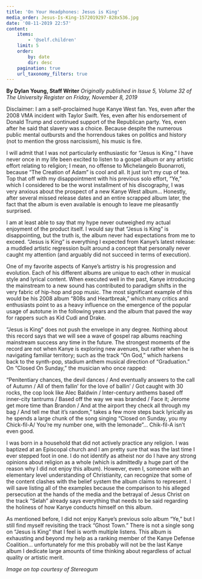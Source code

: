 ```yaml
---
title: 'On Your Headphones: Jesus is King'
media_order: Jesus-Is-King-1572019297-828x536.jpg
date: '08-11-2019 22:57'
content:
    items:
        - '@self.children'
    limit: 5
    order:
        by: date
        dir: desc
    pagination: true
    url_taxonomy_filters: true
---
```


**By Dylan Young, Staff Writer** _Originally published in Issue 5, Volume 32 of The University Register on Friday, November 8, 2019_

Disclaimer: I am a self-proclaimed huge Kanye West fan. Yes, even after the 2008 VMA incident with Taylor Swift. Yes, even after his endorsement of Donald Trump and continued support of the Republican party. Yes, even after he said that slavery was a choice. Because despite the numerous public mental outbursts and the horrendous takes on politics and history (not to mention the gross narcissism), his music is fire.

I will admit that I was not particularly enthusiastic for “Jesus is King.” I have never once in my life been excited to listen to a gospel album or any artistic effort relating to religion; I mean, no offense to Michelangelo Buonarroti, because “The Creation of Adam” is cool and all. It just isn’t my cup of tea. Top that off with my disappointment with his previous solo effort, “Ye,” which I considered to be the worst installment of his discography, I was very anxious about the prospect of a new Kanye West album... Honestly, after several missed release dates and an entire scrapped album later, the fact that the album is even available is enough to leave me pleasantly surprised.

I am at least able to say that my hype never outweighed my actual enjoyment of the product itself. I would say that “Jesus is King” is disappointing, but the truth is, the album never had expectations from me to exceed. “Jesus is King” is everything I expected from Kanye’s latest release: a muddled artistic regression built around a concept that personally never caught my attention (and arguably did not succeed in terms of execution).

One of my favorite aspects of Kanye’s artistry is his progression and evolution. Each of his different albums are unique to each other in musical style and lyrical content. When executed well in the past, Kanye introducing the mainstream to a new sound has contributed to paradigm shifts in the very fabric of hip-hop and pop music. The most significant example of this would be his 2008 album “808s and Heartbreak,” which many critics and enthusiasts point to as a heavy influence on the emergence of the popular usage of autotune in the following years and the album that paved the way for rappers such as Kid Cudi and Drake. 

“Jesus is King” does not push the envelope in any degree. Nothing about this record says that we will see a wave of gospel rap albums reaching mainstream success any time in the future. The strongest moments of the record are not when Kanye is exploring new avenues, but rather when he is navigating familiar territory; such as the track “On God,” which harkens back to the synth-pop, stadium anthem musical direction of “Graduation.” On “Closed On Sunday,” the musician who once rapped: 

“Penitentiary chances, the devil dances / And eventually answers to the call of Autumn / All of them fallin’ for the love of ballin’ / Got caught with 30 rocks, the cop look like Alec Baldwin / Inter-century anthems based off inner-city tantrums / Based off the way we was branded / Face it; Jerome get more time than Brandon / And at the airport  they check all through my bag / And tell me that it’s random,” takes a few more steps back lyrically as he spends a large chunk of the song singing “Closed on Sunday, you my Chick-fil-A/ You’re my number one, with the lemonade”... Chik-fil-A isn’t even good. 

I was born in a household that did not actively practice any religion. I was baptized at an Episcopal church and I am pretty sure that was the last time I ever stepped foot in one. I do not identify as atheist nor do I have any strong opinions about religion as a whole (which is admittedly a huge part of the reason why I did not enjoy this album). However, even I, someone with an elementary level understanding of Christianity, can recognize that some of the content clashes with the belief system the album claims to represent. I will save listing all of the examples because the comparison to his alleged persecution at the hands of the media and the betrayal of Jesus Christ on the track “Selah” already says everything that needs to be said regarding the holiness of how Kanye conducts himself on this album.

As mentioned before, I did not enjoy Kanye’s previous solo album “Ye,” but I still find myself revisiting the track “Ghost Town.” There is not a single song on “Jesus is King” that I feel is worth multiple listens. This album is exhausting and beyond my help as a ranking member of the Kanye Defense Coalition... unfortunately for me this probably will not be the last Kanye album I dedicate large amounts of time thinking about regardless of actual quality or artistic merit.

_Image on top courtesy of Stereogum_